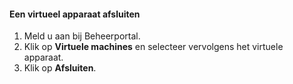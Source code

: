 #### <a name="to-shut-down-a-virtual-device"></a>Een virtueel apparaat afsluiten
1. Meld u aan bij Beheerportal.
2. Klik op **Virtuele machines** en selecteer vervolgens het virtuele apparaat.
3. Klik op **Afsluiten**.

